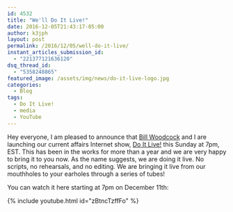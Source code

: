 ```yaml
---
id: 4532
title: "We'll Do It Live!"
date: 2016-12-05T21:43:17-05:00
author: k3jph
layout: post
permalink: /2016/12/05/well-do-it-live/
instant_articles_submission_id:
  - "221377121636120"
dsq_thread_id:
  - "5358248865"
featured_image: /assets/img/news/do-it-live-logo.jpg
categories:
  - Blog
tags:
  - Do It Live!
  - media
  - YouTube
---
```

Hey everyone, I am pleased to announce that [Bill
Woodcock](http://53beersontap.typepad.com/) and I are launching our
current affairs Internet show, [Do It
Live!](https://www.youtube.com/channel/UCxXRrLoN9hTDBKIJNz-VfCw)
this Sunday at 7pm, EST.  This has been in the works for more than
a year and we are very happy to bring it to you now.  As the name
suggests, we are doing it live.  No scripts, no rehearsals, and no
editing.  We are bringing it live from our mouthholes to your
earholes through a series of tubes!

You can watch it here starting at 7pm on December 11th:

{% include youtube.html id="zBtncTzffFo" %}

